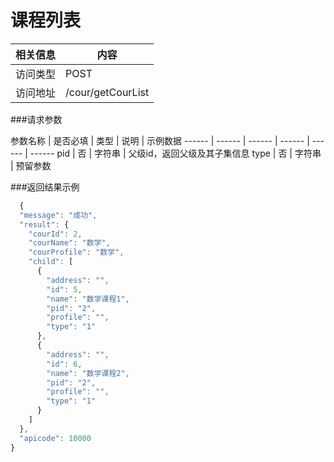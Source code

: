 # 课程列表
 相关信息 | 内容
 ------ | ------
 访问类型 | POST
 访问地址 | /cour/getCourList

###请求参数

 参数名称 | 是否必填 | 类型 | 说明 | 示例数据
 ------ | ------ | ------ | ------ | ------ | ------
 pid | 否 | 字符串 | 父级id，返回父级及其子集信息
 type | 否 | 字符串 | 预留参数

###返回结果示例

```javascript
  {
  "message": "成功",
  "result": {
    "courId": 2,
    "courName": "数学",
    "courProfile": "数学",
    "child": [
      {
        "address": "",
        "id": 5,
        "name": "数学课程1",
        "pid": "2",
        "profile": "",
        "type": "1"
      },
      {
        "address": "",
        "id": 6,
        "name": "数学课程2",
        "pid": "2",
        "profile": "",
        "type": "1"
      }
    ]
  },
  "apicode": 10000
}
```
